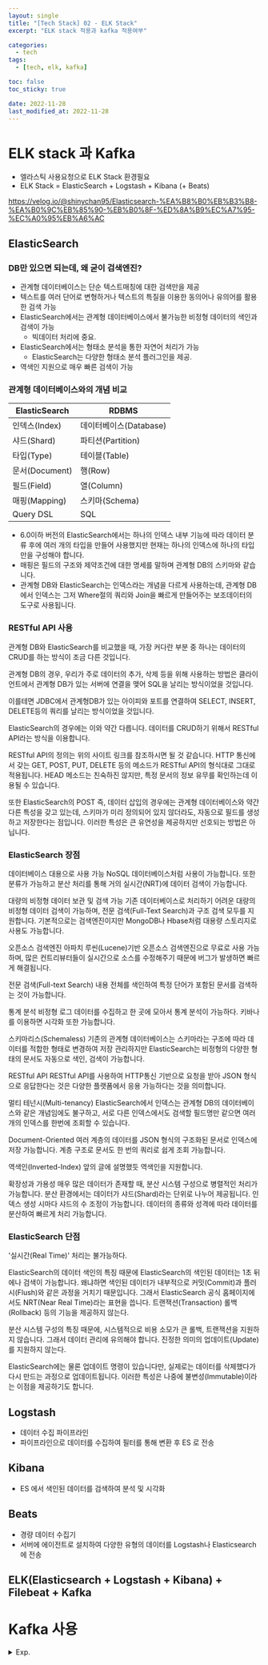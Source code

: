 ```yaml
---
layout: single
title: "[Tech Stack] 02 - ELK Stack"
excerpt: "ELK stack 적용과 kafka 적용여부"

categories:
  - tech
tags:
  - [tech, elk, kafka]

toc: false
toc_sticky: true

date: 2022-11-28
last_modified_at: 2022-11-28
---
```

# ELK stack 과 Kafka

- 엘라스틱 사용요청으로 ELK Stack 환경필요
- ELK Stack = ElasticSearch + Logstash + Kibana (+ Beats)

https://velog.io/@shinychan95/Elasticsearch-%EA%B8%B0%EB%B3%B8-%EA%B0%9C%EB%85%90-%EB%B0%8F-%ED%8A%B9%EC%A7%95-%EC%A0%95%EB%A6%AC

## ElasticSearch
### DB만 있으면 되는데, 왜 굳이 검색엔진?

- 관계형 데이터베이스는 단순 텍스트매칭에 대한 검색만을 제공
- 텍스트를 여러 단어로 변형하거나 텍스트의 특질을 이용한 동의어나 유의어를 활용한 검색 가능
- ElasticSearch에서는 관계형 데이터베이스에서 불가능한 비정형 데이터의 색인과 검색이 가능
  - 빅데이터 처리에 중요.
- ElasticSearch에서는 형태소 분석을 통한 자연어 처리가 가능
  - ElasticSearch는 다양한 형태소 분석 플러그인을 제공.
- 역색인 지원으로 매우 빠른 검색이 가능

### 관계형 데이터베이스와의 개념 비교

| ElasticSearch | RDBMS |
|---|---|
| 인덱스(Index) | 데이터베이스(Database) |
| 샤드(Shard) | 파티션(Partition) |
| 타입(Type) | 테이블(Table) |
| 문서(Document) | 행(Row) |
| 필드(Field) | 열(Column) |
| 매핑(Mapping) | 스키마(Schema) |
| Query DSL | SQL |

- 6.0이하 버전의 ElasticSearch에서는 하나의 인덱스 내부 기능에 따라 데이터 분류 후에 여러 개의 타입을 만들어 사용했지만 현재는 하나의 인덱스에 하나의 타입만을 구성해야 합니다.
- 매핑은 필드의 구조와 제약조건에 대한 명세를 말하며 관계형 DB의 스키마와 같습니다.
- 관계형 DB와 ElasticSearch는 인덱스라는 개념을 다르게 사용하는데, 관계형 DB에서 인덱스는 그저 Where절의 쿼리와 Join을 빠르게 만들어주는 보조데이터의 도구로 사용됩니다.

### RESTful API 사용
관계형 DB와 ElasticSearch를 비교했을 때, 가장 커다란 부분 중 하나는 데이터의 CRUD를 하는 방식이 조금 다른 것입니다.

관계형 DB의 경우, 우리가 주로 데이터의 추가, 삭제 등을 위해 사용하는 방법은 클라이언트에서 관계형 DB가 있는 서버에 연결을 맺어 SQL을 날리는 방식이었을 것입니다.

이를테면 JDBC에서 관계형DB가 있는 아이피와 포트를 연결하여 SELECT, INSERT, DELETE등의 쿼리를 날리는 방식이었을 것입니다.

ElasticSearch의 경우에는 이와 약간 다릅니다. 데이터를 CRUD하기 위해서 RESTful API라는 방식을 이용합니다.

RESTful API의 정의는 위의 사이트 링크를 참조하시면 될 것 같습니다. HTTP 통신에서 갖는 GET, POST, PUT, DELETE 등의 메소드가 RESTful API의 형식대로 그대로 적용됩니다. HEAD 메소드는 친숙하진 않지만, 특정 문서의 정보 유무를 확인하는데 이용될 수 있습니다.

또한 ElasticSearch의 POST 즉, 데이터 삽입의 경우에는 관계형 데이터베이스와 약간 다른 특성을 갖고 있는데, 스키마가 미리 정의되어 있지 않더라도, 자동으로 필드를 생성하고 저장한다는 점입니다. 이러한 특성은 큰 유연성을 제공하지만 선호되는 방법은 아닙니다.

### ElasticSearch 장점
데이터베이스 대용으로 사용 가능
NoSQL 데이터베이스처럼 사용이 가능합니다. 또한 분류가 가능하고 분산 처리를 통해 거의 실시간(NRT)에 데이터 검색이 가능합니다.

대량의 비정형 데이터 보관 및 검색 가능
기존 데이터베이스로 처리하기 어려운 대량의 비정형 데이터 검색이 가능하며, 전문 검색(Full-Text Search)과 구조 검색 모두를 지원합니다. 기본적으로는 검색엔진이지만 MongoDB나 Hbase처럼 대용량 스토리지로 사용도 가능합니다.

오픈소스 검색엔진
아파치 루씬(Lucene)기반 오픈소스 검색엔진으로 무료로 사용 가능하며, 많은 컨트리뷰터들이 실시간으로 소스를 수정해주기 때문에 버그가 발생하면 빠르게 해결됩니다.

전문 검색(Full-text Search)
내용 전체를 색인하여 특정 단어가 포함된 문서를 검색하는 것이 가능합니다.

통계 분석
비정형 로그 데이터를 수집하고 한 곳에 모아서 통계 분석이 가능하다. 키바나를 이용하면 시각화 또한 가능합니다.

스키마리스(Schemaless)
기존의 관계형 데이터베이스는 스키마라는 구조에 따라 데이터를 적합한 형태로 변경하여 저장 관리하지만 ElasticSearch는 비정형의 다양한 형태의 문서도 자동으로 색인, 검색이 가능합니다.

RESTful API
RESTful API를 사용하여 HTTP통신 기반으로 요청을 받아 JSON 형식으로 응답한다는 것은 다양한 플랫폼에서 응용 가능하다는 것을 의미합니다.

멀티 테넌시(Multi-tenancy)
ElasticSearch에서 인덱스는 관계형 DB의 데이터베이스와 같은 개념임에도 불구하고, 서로 다른 인덱스에서도 검색할 필드명만 같으면 여러 개의 인덱스를 한번에 조회할 수 있습니다.

Document-Oriented
여러 계층의 데이터를 JSON 형식의 구조화된 문서로 인덱스에 저장 가능합니다. 계층 구조로 문서도 한 번의 쿼리로 쉽게 조회 가능합니다.

역색인(Inverted-Index)
앞의 글에 설명했듯 역색인을 지원합니다.

확장성과 가용성
매우 많은 데이터가 존재할 때, 분산 시스템 구성으로 병렬적인 처리가 가능합니다. 분산 환경에서는 데이터가 샤드(Shard)라는 단위로 나누어 제공됩니다. 인덱스 생성 시마다 샤드의 수 조정이 가능합니다. 데이터의 종류와 성격에 따라 데이터를 분산하여 빠르게 처리 가능합니다.

### ElasticSearch 단점
'실시간(Real Time)' 처리는 불가능하다.

ElasticSearch의 데이터 색인의 특징 때문에 ElasticSearch의 색인된 데이터는 1초 뒤에나 검색이 가능합니다. 왜냐하면 색인된 데이터가 내부적으로 커밋(Commit)과 플러시(Flush)와 같은 과정을 거치기 때문입니다. 그래서 ElasticSearch 공식 홈페이지에서도 NRT(Near Real Time)라는 표현을 씁니다.
트랜잭션(Transaction) 롤백(Rollback) 등의 기능을 제공하지 않는다.

분산 시스템 구성의 특징 때문에, 시스템적으로 비용 소모가 큰 롤백, 트랜잭션을 지원하지 않습니다. 그래서 데이터 관리에 유의해야 합니다.
진정한 의미의 업데이트(Update)를 지원하지 않는다.

ElasticSearch에는 물론 업데이트 명령이 있습니다만, 실제로는 데이터를 삭제했다가 다시 만드는 과정으로 업데이트됩니다. 이러한 특성은 나중에 불변성(Immutable)이라는 이점을 제공하기도 합니다.

## Logstash

- 데이터 수집 파이프라인
- 파이프라인으로 데이터를 수집하여 필터를 통해 변환 후 ES 로 전송

## Kibana

- ES 에서 색인된 데이터를 검색하여 분석 및 시각화

## Beats

- 경량 데이터 수집기
- 서버에 에이전트로 설치하여 다양한 유형의 데이터를 Logstash나 Elasticsearch에 전송

## ELK(Elasticsearch + Logstash + Kibana) + Filebeat + Kafka

# Kafka 사용


<details>
  <summary>Exp.</summary>  
  <pre>

### 참조
 * [Elastic 가이드 북]( https://esbook.kimjmin.net/ )
 * [AWS EC2 ELK 설치]( https://angryfullstack.tistory.com/entry/AWS-EC2-ELK-Elasticsearch7x-Logstash7x-Kibana7x-%EC%B5%9C%EC%8B%A0%EB%B2%84%EC%A0%84-%EC%84%A4%EC%B9%98 )

  </pre>
</details>